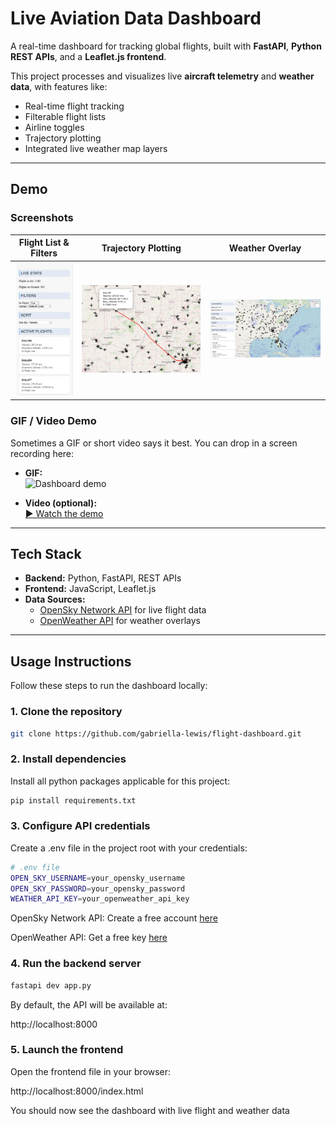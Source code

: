 # Live Aviation Data Dashboard  

A real-time dashboard for tracking global flights, built with **FastAPI**, **Python REST APIs**, and a **Leaflet.js frontend**.  

This project processes and visualizes live **aircraft telemetry** and **weather data**, with features like:  
- Real-time flight tracking  
- Filterable flight lists  
- Airline toggles  
- Trajectory plotting  
- Integrated live weather map layers  

---

## Demo  

### Screenshots  
| Flight List & Filters | Trajectory Plotting | Weather Overlay |  
|----------------------|---------------------|----------------|  
| ![Flight list screenshot](screenshots/flightList.png) | ![Trajectory plotting screenshot](screenshots/trajectory.png) | ![Weather overlay screenshot](screenshots/precipitation.png) |  


### GIF / Video Demo  
Sometimes a GIF or short video says it best. You can drop in a screen recording here:  

- **GIF:**  
  ![Dashboard demo](screenshots/dashboard_demo.gif)  

- **Video (optional):**  
  [▶️ Watch the demo](https://your-link-here.com)  

---

## Tech Stack  

- **Backend:** Python, FastAPI, REST APIs  
- **Frontend:** JavaScript, Leaflet.js  
- **Data Sources:**  
  - [OpenSky Network API](https://opensky-network.org/) for live flight data  
  - [OpenWeather API](https://openweathermap.org/api) for weather overlays  

---

## Usage Instructions


Follow these steps to run the dashboard locally:  

### 1. Clone the repository  
```bash
git clone https://github.com/gabriella-lewis/flight-dashboard.git
```

### 2. Install dependencies
Install all python packages applicable for this project:
```bash
pip install requirements.txt
```


### 3. Configure API credentials

Create a .env file in the project root with your credentials:

```bash
# .env file
OPEN_SKY_USERNAME=your_opensky_username
OPEN_SKY_PASSWORD=your_opensky_password
WEATHER_API_KEY=your_openweather_api_key
```

OpenSky Network API: Create a free account [here](https://opensky-network.org/)

OpenWeather API: Get a free key [here](https://openweathermap.org/api)

### 4. Run the backend server
```bash
fastapi dev app.py
```


By default, the API will be available at:

http://localhost:8000

### 5. Launch the frontend

Open the frontend file in your browser:

http://localhost:8000/index.html


You should now see the dashboard with live flight and weather data
